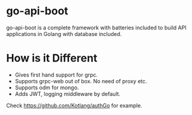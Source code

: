 # go-api-boot
go-api-boot is a complete framework with batteries included to build API applications in Golang with database included. 

# How is it Different
- Gives first hand support for grpc.
- Supports grpc-web out of box. No need of proxy etc.
- Supports odm for mongo.
- Adds JWT, logging middleware by default.

Check https://github.com/Kotlang/authGo for example.